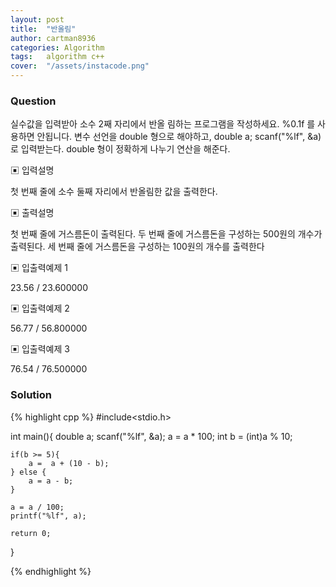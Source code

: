 ```yaml
---
layout: post
title:  "반올림"
author: cartman8936
categories: Algorithm
tags:	algorithm c++
cover:  "/assets/instacode.png"
---
```


### Question
실수값을 입력받아 소수 2째 자리에서 반올 림하는 프로그램을 작성하세요. %0.1f 를 사용하면 안됩니다. 
변수 선언을 double 형으로 해야하고, double a; scanf("%lf", &a)로 입력받는다. 
double 형이 정확하게 나누기 연산을 해준다.

▣ 입력설명 

첫 번째 줄에 소수 둘째 자리에서 반올림한 값을 출력한다.

▣ 출력설명 

첫 번째 줄에 거스름돈이 출력된다. 두 번째 줄에 거스름돈을 구성하는 500원의 개수가 출력된다. 세 번째 줄에 거스름돈을 구성하는 100원의 개수를 출력한다

▣ 입출력예제 1

23.56 / 23.600000

▣ 입출력예제 2

56.77 / 56.800000


▣ 입출력예제 3

76.54 / 76.500000

### Solution

{% highlight cpp %}
#include<stdio.h>

int main(){
	double a;
	scanf("%lf", &a);
	a = a * 100;
	int b = (int)a % 10;

	if(b >= 5){
		a =  a + (10 - b);  
	} else {
		a = a - b;
	}
	
	a = a / 100;
	printf("%lf", a);
	
	return 0;
}

{% endhighlight %}
